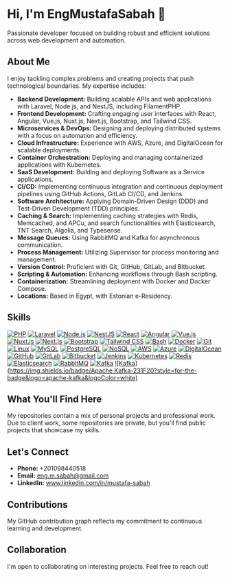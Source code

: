 # Hi, I'm EngMustafaSabah 👋

Passionate developer focused on building robust and efficient solutions across web development and automation.

## About Me

I enjoy tackling complex problems and creating projects that push technological boundaries. My expertise includes:

* **Backend Development:** Building scalable APIs and web applications with Laravel, Node.js, and NestJS, including FilamentPHP.
* **Frontend Development:** Crafting engaging user interfaces with React, Angular, Vue.js, Nuxt.js, Next.js, Bootstrap, and Tailwind CSS.
* **Microservices & DevOps:** Designing and deploying distributed systems with a focus on automation and efficiency.
* **Cloud Infrastructure:** Experience with AWS, Azure, and DigitalOcean for scalable deployments.
* **Container Orchestration:** Deploying and managing containerized applications with Kubernetes.
* **SaaS Development:** Building and deploying Software as a Service applications.
* **CI/CD:** Implementing continuous integration and continuous deployment pipelines using GitHub Actions, GitLab CI/CD, and Jenkins.
* **Software Architecture:** Applying Domain-Driven Design (DDD) and Test-Driven Development (TDD) principles.
* **Caching & Search:** Implementing caching strategies with Redis, Memcached, and APCu, and search functionalities with Elasticsearch, TNT Search, Algolia, and Typesense.
* **Message Queues:** Using RabbitMQ and Kafka for asynchronous communication.
* **Process Management:** Utilizing Supervisor for process monitoring and management.
* **Version Control:** Proficient with Git, GitHub, GitLab, and Bitbucket.
* **Scripting & Automation:** Enhancing workflows through Bash scripting.
* **Containerization:** Streamlining deployment with Docker and Docker Compose.
* **Locations:** Based in Egypt, with Estonian e-Residency.

## Skills

[![PHP](https://img.shields.io/badge/PHP-777BB4?style=for-the-badge&logo=php&logoColor=white)](https://www.php.net/)
[![Laravel](https://img.shields.io/badge/Laravel-FF2D20?style=for-the-badge&logo=laravel&logoColor=white)](https://laravel.com/)
[![Node.js](https://img.shields.io/badge/Node.js-339933?style=for-the-badge&logo=nodedotjs&logoColor=white)](https://nodejs.org/)
[![NestJS](https://img.shields.io/badge/NestJS-E0234E?style=for-the-badge&logo=nestjs&logoColor=white)](https://nestjs.com/)
[![React](https://img.shields.io/badge/React-20232A?style=for-the-badge&logo=react&logoColor=61DAFB)](https://reactjs.org/)
[![Angular](https://img.shields.io/badge/Angular-DD0031?style=for-the-badge&logo=angular&logoColor=white)](https://angular.io/)
[![Vue.js](https://img.shields.io/badge/Vue.js-42b883?style=for-the-badge&logo=vue.js&logoColor=white)](https://vuejs.org/)
[![Nuxt.js](https://img.shields.io/badge/Nuxt.js-00DC82?style=for-the-badge&logo=nuxt.js&logoColor=white)](https://nuxtjs.org/)
[![Next.js](https://img.shields.io/badge/Next.js-000000?style=for-the-badge&logo=nextdotjs&logoColor=white)](https://nextjs.org/)
[![Bootstrap](https://img.shields.io/badge/Bootstrap-7952B3?style=for-the-badge&logo=bootstrap&logoColor=white)](https://getbootstrap.com/)
[![Tailwind CSS](https://img.shields.io/badge/Tailwind_CSS-38B2AC?style=for-the-badge&logo=tailwind-css&logoColor=white)](https://tailwindcss.com/)
[![Bash](https://img.shields.io/badge/Bash-4EAA25?style=for-the-badge&logo=gnu-bash&logoColor=white)](https://www.gnu.org/software/bash/)
[![Docker](https://img.shields.io/badge/Docker-2CA5E0?style=for-the-badge&logo=docker&logoColor=white)](https://www.docker.com/)
[![Git](https://img.shields.io/badge/Git-F05032?style=for-the-badge&logo=git&logoColor=white)](https://git-scm.com/)
[![Linux](https://img.shields.io/badge/Linux-FCC624?style=for-the-badge&logo=linux&logoColor=black)](https://www.linux.org/)
[![MySQL](https://img.shields.io/badge/MySQL-00000F?style=for-the-badge&logo=mysql&logoColor=white)](https://www.mysql.com/)
[![PostgreSQL](https://img.shields.io/badge/PostgreSQL-316192?style=for-the-badge&logo=postgresql&logoColor=white)](https://www.postgresql.org/)
[![NoSQL](https://img.shields.io/badge/NoSQL-47A248?style=for-the-badge&logo=datastax&logoColor=white)](https://www.mongodb.com/)
[![AWS](https://img.shields.io/badge/AWS-232F3E?style=for-the-badge&logo=amazon-aws&logoColor=white)](https://aws.amazon.com/)
[![Azure](https://img.shields.io/badge/Azure-0078D4?style=for-the-badge&logo=microsoft-azure&logoColor=white)](https://azure.microsoft.com/)
[![DigitalOcean](https://img.shields.io/badge/DigitalOcean-0080FF?style=for-the-badge&logo=digitalocean&logoColor=white)](https://www.digitalocean.com/)
[![GitHub](https://img.shields.io/badge/GitHub-181717?style=for-the-badge&logo=github&logoColor=white)](https://github.com/)
[![GitLab](https://img.shields.io/badge/GitLab-FCA121?style=for-the-badge&logo=gitlab&logoColor=white)](https://gitlab.com/)
[![Bitbucket](https://img.shields.io/badge/Bitbucket-0747A6?style=for-the-badge&logo=bitbucket&logoColor=white)](https://bitbucket.org/)
[![Jenkins](https://img.shields.io/badge/Jenkins-D24939?style=for-the-badge&logo=jenkins&logoColor=white)](https://www.jenkins.io/)
[![Kubernetes](https://img.shields.io/badge/Kubernetes-326CE5?style=for-the-badge&logo=kubernetes&logoColor=white)](https://kubernetes.io/)
[![Redis](https://img.shields.io/badge/Redis-DC382D?style=for-the-badge&logo=redis&logoColor=white)](https://redis.io/)
[![Elasticsearch](https://img.shields.io/badge/Elasticsearch-005571?style=for-the-badge&logo=elasticsearch&logoColor=white)](https://www.elastic.co/)
[![RabbitMQ](https://img.shields.io/badge/RabbitMQ-FF6600?style=for-the-badge&logo=rabbitmq&logoColor=white)](https://www.rabbitmq.com/)
[![Kafka](https://img.shields.io/badge/Kafka-231F20?style=for-the-badge&logo=kafka&logoColor=white)](https://kafka.apache.org/)
[![Kafka](https://img.shields.io/badge/Apache Kafka-231F20?style=for-the-badge&logo=apache-kafka&logoColor=white)](https://kafka.apache.org/) 

## What You'll Find Here

My repositories contain a mix of personal projects and professional work. Due to client work, some repositories are private, but you'll find public projects that showcase my skills.

## Let's Connect

* **Phone:** +201098440518
* **Email:** eng.m.sabah@gmail.com
* **LinkedIn:** www.linkedin.com/in/mustafa-sabah

## Contributions

My GitHub contribution graph reflects my commitment to continuous learning and development.

## Collaboration

I'm open to collaborating on interesting projects. Feel free to reach out!
